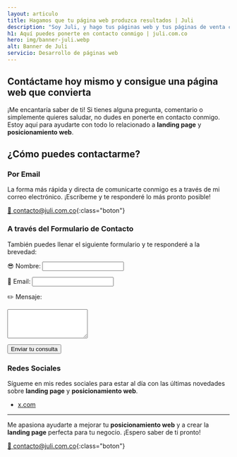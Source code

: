 ```yaml
---
layout: articulo
title: Hagamos que tu página web produzca resultados | Juli
description: "Soy Juli, y hago tus páginas web y tus páginas de venta con una calidad superior: Más conversiones, Más ventas, Mejor optimizadas, Hermosas. Entra aquí"
h1: Aquí puedes ponerte en contacto conmigo | juli.com.co
hero: img/banner-juli.webp
alt: Banner de Juli
servicio: Desarrollo de páginas web
---
```

## Contáctame hoy mismo y consigue una página web que convierta

¡Me encantaría saber de ti! Si tienes alguna pregunta, comentario o simplemente quieres saludar, no dudes en ponerte en contacto conmigo. Estoy aquí para ayudarte con todo lo relacionado a **landing page** y **posicionamiento web**.

## ¿Cómo puedes contactarme?

### Por Email

La forma más rápida y directa de comunicarte conmigo es a través de mi correo electrónico. ¡Escríbeme y te responderé lo más pronto posible!

[📧 contacto@juli.com.co](mailto:contacto@juli.com.co){:class="boton"}

### A través del Formulario de Contacto

También puedes llenar el siguiente formulario y te responderé a la brevedad:

<form action="https://formspree.io/f/{your-id}" method="POST">
  <label for="name">😎 Nombre:</label>
  <input type="text" id="name" name="name" required>
  
  <label for="email">📧 Email:</label>
  <input type="email" id="email" name="_replyto" required>
  
  <label for="message">✏️ Mensaje:</label>
  <textarea id="message" name="message" rows="4" required></textarea>
  
  <button type="submit" class="boton">Enviar tu consulta</button>
</form>

### Redes Sociales

Sígueme en mis redes sociales para estar al día con las últimas novedades sobre **landing page** y **posicionamiento web**.

- [x.com]({{site.x}})

---

Me apasiona ayudarte a mejorar tu **posicionamiento web** y a crear la **landing page** perfecta para tu negocio. ¡Espero saber de ti pronto!

[📧 contacto@juli.com.co](mailto:contacto@juli.com.co){:class="boton"}
